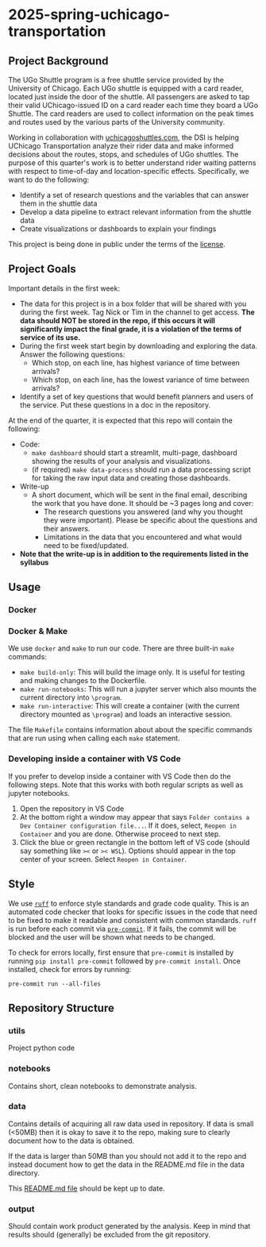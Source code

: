 # 2025-spring-uchicago-transportation

## Project Background

The UGo Shuttle program is a free shuttle service provided by the University of Chicago. Each UGo shuttle is equipped with a card reader, located just inside the door of the shuttle. All passengers are asked to tap their valid UChicago-issued ID on a card reader each time they board a UGo Shuttle. The card readers are used to collect information on the peak times and routes used by the various parts of the University community.

Working in collaboration with [uchicagoshuttles.com](uchicagoshuttles.com), the DSI is helping UChicago Transportation analyze their rider data and make informed decisions about the routes, stops, and schedules of UGo shuttles. The purpose of this quarter's work is to better understand rider waiting patterns with respect to time-of-day and location-specific effects. Specifically, we want to do the following:

- Identify a set of research questions and the variables that can answer them in the shuttle data
- Develop a data pipeline to extract relevant information from the shuttle data
- Create visualizations or dashboards to explain your findings

This project is being done in public under the terms of the [license](./LICENSE). 


## Project Goals

Important details in the first week:
- The data for this project is in a box folder that will be shared with you during the first week. Tag Nick or Tim in the channel to get access. **The data should NOT be stored in the repo, if this occurs it will significantly impact the final grade, it is a violation of the terms of service of its use.**
- During the first week start begin by downloading and exploring the data. Answer the following questions:
  - Which stop, on each line, has highest variance of time between arrivals?
  - Which stop, on each line, has the lowest variance of time between arrivals?
- Identify a set of key questions that would benefit planners and users of the service. Put these questions in a doc in the repository.


At the end of the quarter, it is expected that this repo will contain the following:
  - Code: 
    - `make dashboard` should start a streamlit, multi-page, dashboard showing the results of your analysis and visualizations.
    - (if required) `make data-process` should run a data processing script for taking the raw input data and creating those dashboards.
  - Write-up
    - A short document, which will be sent in the final email, describing the work that you have done. It should be ~3 pages long and cover:
      - The research questions you answered (and why you thought they were important). Please be specific about the questions and their answers.
      - Limitations in the data that you encountered and what would need to be fixed/updated.
  - **Note that the write-up is in addition to the requirements listed in the syllabus**

## Usage

### Docker

### Docker & Make

We use `docker` and `make` to run our code. There are three built-in `make` commands:

* `make build-only`: This will build the image only. It is useful for testing and making changes to the Dockerfile.
* `make run-notebooks`: This will run a jupyter server which also mounts the current directory into `\program`.
* `make run-interactive`: This will create a container (with the current directory mounted as `\program`) and loads an interactive session. 

The file `Makefile` contains information about about the specific commands that are run using when calling each `make` statement.

### Developing inside a container with VS Code

If you prefer to develop inside a container with VS Code then do the following steps. Note that this works with both regular scripts as well as jupyter notebooks.

1. Open the repository in VS Code
2. At the bottom right a window may appear that says `Folder contains a Dev Container configuration file...`. If it does, select, `Reopen in Container` and you are done. Otherwise proceed to next step. 
3. Click the blue or green rectangle in the bottom left of VS code (should say something like `><` or `>< WSL`). Options should appear in the top center of your screen. Select `Reopen in Container`.




## Style
We use [`ruff`](https://docs.astral.sh/ruff/) to enforce style standards and grade code quality. This is an automated code checker that looks for specific issues in the code that need to be fixed to make it readable and consistent with common standards. `ruff` is run before each commit via [`pre-commit`](https://pre-commit.com/). If it fails, the commit will be blocked and the user will be shown what needs to be changed.

To check for errors locally, first ensure that `pre-commit` is installed by running `pip install pre-commit` followed by `pre-commit install`. Once installed, check for errors by running:
```
pre-commit run --all-files
```

## Repository Structure

### utils
Project python code

### notebooks
Contains short, clean notebooks to demonstrate analysis.

### data

Contains details of acquiring all raw data used in repository. If data is small (<50MB) then it is okay to save it to the repo, making sure to clearly document how to the data is obtained.

If the data is larger than 50MB than you should not add it to the repo and instead document how to get the data in the README.md file in the data directory. 

This [README.md file](/data/README.md) should be kept up to date.

### output
Should contain work product generated by the analysis. Keep in mind that results should (generally) be excluded from the git repository.

